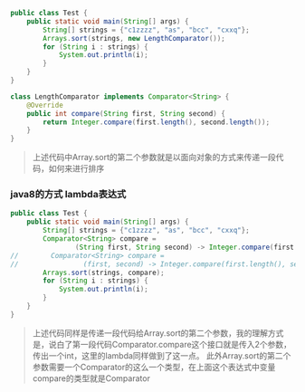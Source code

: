 ```java
public class Test {
    public static void main(String[] args) {
        String[] strings = {"c1zzzz", "as", "bcc", "cxxq"};
        Arrays.sort(strings, new LengthComparator());
        for (String i : strings) {
            System.out.println(i);
        }
    }
}

class LengthComparator implements Comparator<String> {
    @Override
    public int compare(String first, String second) {
        return Integer.compare(first.length(), second.length());
    }
}
```
>上述代码中Array.sort的第二个参数就是以面向对象的方式来传递一段代码，如何来进行排序

### java8的方式 lambda表达式
```java
public class Test {
    public static void main(String[] args) {
        String[] strings = {"c1zzzz", "as", "bcc", "cxxq"};
        Comparator<String> compare =
                (String first, String second) -> Integer.compare(first.length(), second.length());
//        Comparator<String> compare =
//                (first, second) -> Integer.compare(first.length(), second.length());
        Arrays.sort(strings, compare);
        for (String i : strings) {
            System.out.println(i);
        }
    }
}
```
>上述代码同样是传递一段代码给Array.sort的第二个参数，我的理解方式是，说白了第一段代码Comparator.compare这个接口就是传入2个参数，传出一个int，这里的lambda同样做到了这一点。
>此外Array.sort的第二个参数需要一个Comparator<T>的这么一个类型，在上面这个表达式中变量compare的类型就是Comparator
